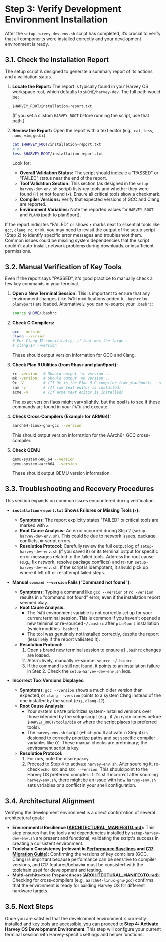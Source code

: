 # Step 3: Verify Development Environment Installation

After the `setup-harvey-dev-env.sh` script has completed, it's crucial to verify that all components were installed correctly and your development environment is ready.

## 3.1. Check the Installation Report

The setup script is designed to generate a summary report of its actions and a validation status.

1.  **Locate the Report:**
    The report is typically found in your Harvey OS workspace root, which defaults to `$HOME/harvey-dev`. The full path would be:
    ```
    $HARVEY_ROOT/installation-report.txt
    ```
    (If you set a custom `HARVEY_ROOT` before running the script, use that path.)

2.  **Review the Report:**
    Open the report with a text editor (e.g., `cat`, `less`, `nano`, `vim`, `gedit`):
    ```bash
    cat $HARVEY_ROOT/installation-report.txt
    # or
    less $HARVEY_ROOT/installation-report.txt
    ```
    Look for:
    *   **Overall Validation Status:** The script should indicate a "PASSED" or "FAILED" status near the end of the report.
    *   **Tool Validation Section:** This section (as designed in the `setup-harvey-dev-env.sh` script) lists key tools and whether they were found (`✓`) or not found (`✗`). Ensure all critical tools show a checkmark.
    *   **Compiler Versions:** Verify that expected versions of GCC and Clang are reported.
    *   **Environment Variables:** Note the reported values for `HARVEY_ROOT` and `PLAN9` (path to plan9port).

If the report indicates "FAILED" or shows `✗` marks next to essential tools like `gcc`, `clang`, `rc`, or `mk`, you may need to revisit the output of the setup script (Step 2) to identify specific error messages and troubleshoot them. Common issues could be missing system dependencies that the script couldn't auto-install, network problems during downloads, or insufficient permissions.

## 3.2. Manual Verification of Key Tools

Even if the report says "PASSED", it's good practice to manually check a few key commands in your terminal.

1.  **Open a New Terminal Session:** This is important to ensure that any environment changes (like `PATH` modifications added to `.bashrc` by `plan9port`) are loaded. Alternatively, you can re-source your `.bashrc`:
    ```bash
    source $HOME/.bashrc
    ```

2.  **Check C Compilers:**
    ```bash
    gcc --version
    clang --version
    # For Clang 17 specifically, if that was the target:
    # clang-17 --version
    ```
    These should output version information for GCC and Clang.

3.  **Check Plan 9 Utilities (from 9base and plan9port):**
    ```bash
    rc -version   # Should output 'rc version...'
    mk -version   # Should output 'mk version...'
    9c -V         # (If 9c is the Plan 9 C compiler from plan9port) - or similar version flag
    sam -v        # (If sam text editor is installed)
    acme -v       # (If acme text editor is installed)
    ```
    The exact version flags might vary slightly, but the goal is to see if these commands are found in your `PATH` and execute.

4.  **Check Cross-Compilers (Example for ARM64):**
    ```bash
    aarch64-linux-gnu-gcc --version
    ```
    This should output version information for the AArch64 GCC cross-compiler.

5.  **Check QEMU:**
    ```bash
    qemu-system-x86_64 --version
    qemu-system-aarch64 --version
    ```
    These should output QEMU version information.

## 3.3. Troubleshooting and Recovery Procedures

This section expands on common issues encountered during verification.

*   **`installation-report.txt` Shows Failures or Missing Tools (`✗`):**
    *   **Symptoms:** The report explicitly states "FAILED" or critical tools are marked with `✗`.
    *   **Root Cause Analysis:** An error occurred during Step 2 (`setup-harvey-dev-env.sh`). This could be due to network issues, package conflicts, or script errors.
    *   **Resolution Protocol:** Carefully review the full output log of `setup-harvey-dev-env.sh` (if you saved it) or its terminal output for specific error messages related to the failed tools. Address the root cause (e.g., fix network, resolve package conflicts) and re-run `setup-harvey-dev-env.sh`. If the script is idempotent, it should pick up where it left off or re-attempt failed steps.

*   **Manual `command --version` Fails ("Command not found"):**
    *   **Symptoms:** Typing a command like `gcc --version` or `rc -version` results in a "command not found" error, even if the installation report seemed okay.
    *   **Root Cause Analysis:**
        *   The `PATH` environment variable is not correctly set up for your current terminal session. This is common if you haven't opened a new terminal or re-sourced `~/.bashrc` after `plan9port` installation (which modifies `.bashrc`).
        *   The tool was genuinely not installed correctly, despite the report (less likely if the report validated it).
    *   **Resolution Protocol:**
        1.  Open a brand new terminal session to ensure all `.bashrc` changes are loaded.
        2.  Alternatively, manually re-source: `source ~/.bashrc`.
        3.  If the command is still not found, it points to an installation failure in Step 2. Check the `setup-harvey-dev-env.sh` logs.

*   **Incorrect Tool Versions Displayed:**
    *   **Symptoms:** `gcc --version` shows a much older version than expected, or `clang --version` points to a system Clang instead of the one installed by the script (e.g., `clang-17`).
    *   **Root Cause Analysis:**
        *   Your system's `PATH` prioritizes system-installed versions over those intended by the setup script (e.g., if `/usr/bin` comes before `$HARVEY_ROOT/tools/bin` or where the script places its preferred tools).
        *   The `harvey-env.sh` script (which you'll activate in Step 4) is designed to correctly prioritize paths and set specific compiler variables like `CC`. These manual checks are preliminary; the environment script is key.
    *   **Resolution Protocol:**
        1.  For now, note the discrepancy.
        2.  Proceed to Step 4 to activate `harvey-env.sh`. After sourcing it, re-check `echo $CC` and `$CC --version`. This should point to the Harvey OS preferred compiler. If it's still incorrect after sourcing `harvey-env.sh`, there might be an issue with how `harvey-env.sh` sets variables or a conflict in your shell configuration.

## 3.4. Architectural Alignment

Verifying the development environment is a direct confirmation of several architectural goals:

*   **Environmental Resilience ([ARCHITECTURAL_MANIFESTO.md](../../ARCHITECTURAL_MANIFESTO.md#7-environmental-resilience-and-reproducible-builds)):** This step ensures that the tools and dependencies installed by `setup-harvey-dev-env.sh` are present and functional, validating the script's success in creating a consistent environment.
*   **Toolchain Consistency (relevant to [Performance Baselines](../../docs/architecture/performance-baselines.md) and [C17 Migration Guide](../../docs/operations/c17-migration-guide.md)):** Confirming the versions of key compilers (GCC, Clang) is important because performance can be sensitive to compiler versions, and C17 features/behavior must be consistent with the toolchain used for development and testing.
*   **Multi-architecture Preparedness ([ARCHITECTURAL_MANIFESTO.md](../../ARCHITECTURAL_MANIFESTO.md#3-multi-architecture-philosophy)):** Checking for cross-compilers (e.g., `aarch64-linux-gnu-gcc`) confirms that the environment is ready for building Harvey OS for different hardware targets.

## 3.5. Next Steps

Once you are satisfied that the development environment is correctly installed and key tools are accessible, you can proceed to **Step 4: Activate Harvey OS Development Environment**. This step will configure your current terminal session with Harvey-specific settings and helper functions.
